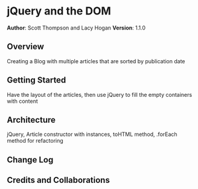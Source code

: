 # jQuery and the DOM

**Author**: Scott Thompson and Lacy Hogan
**Version**: 1.1.0 

## Overview
Creating a Blog with multiple articles that are sorted by publication date

## Getting Started
Have the layout of the articles, then use jQuery to fill the empty containers with content

## Architecture
jQuery, Article constructor with instances, toHTML method, .forEach method for refactoring

## Change Log
<!-- Use this are to document the iterative changes made to your application as each feature is successfully implemented. Use time stamps. Here's an examples:

01-01-2001 4:59pm - Application now has a fully-functional express server, with GET and POST routes for the book resource. -->

## Credits and Collaborations
<!-- Give credit (and a link) to other people or resources that helped you build this application. -->
